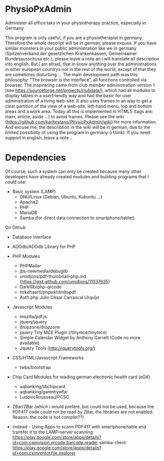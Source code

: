 # PhysioPxAdmin
Administer all office taks in your physiotherapy practice, especially in Germany

This program is only useful, if you are a physiotherapist in germany. Therefore the whole descript will be in german, please excuse. If you have similar monsters in your public administration like we in germany (Spitzenverband der gesetzlichen Krankenkassen, Gemeinsamer Bundesausschuss etc.), please leave a note an i will translate all description into english. But i am afraid, that in know anything over the administrations in other european countrys nor in the rest of the world, except of that they are sometimes disturbing ...
The main development path was this philosophy: "The browser is the interface", all functions controlled via browser. The inspirering came from club member administration version 1 (see https://sourceforge.net/projects/clubdata/), which had all modules to display tables in a userfriendly way and had the basic for user administration of a living web-site. It also uses frames in an way to get a clear partition of the view of a web-site, left-hand menu, top and bottom areas and a work area. Today all this is implemented in HTML5 (tags are: main, article, aside ...) to avoid frames.
Please see the wiki (https://github.com/karltestano/PhysioPxAdmin/wiki) for more information. And excuse me, the describtion in the wiki will be in german, due to the limited possibility of using the program in germany (i think). If you need support in english, leave a note ..
# Dependencies
Of course, such a system can only be created because many other developers have already created modules and building programs that I could use:
- Basic system (LAMP)
  - GNU/Linux (Debian, Ubuntu, Kubuntu ...) 
  - Apache2
  - PHP
  - MariaDB
  - Samba (for direct data connection to smartphone/tablet)

On Github
- Database Interface
- ADOdb/ADOdb Library for PHP

- PHP Modules
  - PHPMailer
  - jbs-newmedia/debuglib
  - umidjons/pdf-thumbnail-php.md (https://gist.github.com/umidjons/11037635)
  - Darkflib/php-qrcode 
  - mikehaertl/phpwkhtmltopdf
  - Auth.php Julio César Carrascal Urquijo 

- Javascript Modules
  - mozilla/pdf.js
  - jquery/jquery
  - dropzone/dropzone
  - jquery Tiny MCE Plugin (/tinymce/tinymce)
  - Simple Calendar Widget by Anthony Garrett (Code no more available)
  - Jquery Tools (http://jquerytools.org/)

- CSS/HTML/Javascript Frameworks
  - twbs/bootstrap

- Chip Card Modules for reading german electronic health card (eGK)
  - aqbanking/libchipcard
  - aqbanking/gwenhywfar
  - LudovicRousseau/PCSC

- ZBar/ZBar (which i would prefere, but could not be used, because the PDF417 code
  could not be read by ZBar, the libraries are not enabled. Reason: the code is not complet??)
  
- instead - Using Apps to scann PDF417 with smartphone/table and transfer it to the LAMP-server
  scanning: https://play.google.com/store/apps/details?id=com.camvision.qrcode.barcode.reader
  samba-client: https://play.google.com/store/apps/details?id=com.cxinventor.file.explorer
